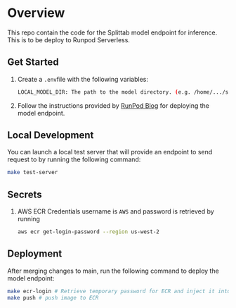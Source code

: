 # Overview
This repo contain the code for the Splittab model endpoint for inference. This is to be deploy
to Runpod Serverless.

## Get Started
1. Create a `.env`file with the following variables:

    ```bash 
    LOCAL_MODEL_DIR: The path to the model directory. (e.g. /home/.../splittab-runpod/model/)
    ```
2. Follow the instructions provided by [RunPod Blog](https://docs.runpod.io/serverless/workers/get-started) for deploying the model endpoint.

## Local Development
You can launch a local test server that will provide an endpoint to send request
to by running the following command:
```bash
make test-server
```

## Secrets
1. AWS ECR Credentials username is `AWS` and password is retrieved by running
    ```bash
    aws ecr get-login-password --region us-west-2 
    ```

## Deployment
After merging changes to main, run the following command to deploy the model endpoint:
```bash
make ecr-login # Retrieve temporary password for ECR and inject it into docker
make push # push image to ECR
```